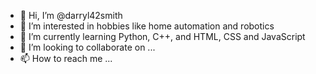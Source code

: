 - 👋 Hi, I’m @darryl42smith
- 👀 I’m interested in hobbies like home automation and robotics
- 🌱 I’m currently learning Python, C++, and HTML, CSS and JavaScript
- 💞️ I’m looking to collaborate on ...
- 📫 How to reach me ...

<!---
darryl42smith/darryl42smith is a ✨ special ✨ repository because its `README.md` (this file) appears on your GitHub profile.
You can click the Preview link to take a look at your changes.
--->
